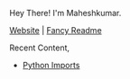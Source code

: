 Hey There! I'm Maheshkumar.

[Website](https://maheshkumar-novice.github.io/GoWeblogs/) | [Fancy Readme](https://github.com/Maheshkumar-novice/Maheshkumar-novice/blob/main/AUG-15-README.md)

Recent Content,
- [Python Imports](https://maheshkumar-novice.github.io/GoWeblogs/blog/fun-with-python-os-imports/)
